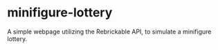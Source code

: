 # minifigure-lottery
A simple webpage utilizing the Rebrickable API, to simulate a minifigure lottery.
